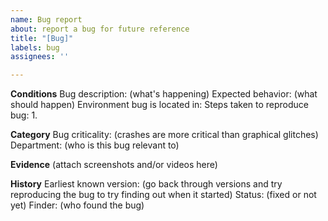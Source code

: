 ```yaml
---
name: Bug report
about: report a bug for future reference
title: "[Bug]"
labels: bug
assignees: ''

---
```


**Conditions**
Bug description: (what's happening)
Expected behavior: (what should happen)
Environment bug is located in: 
Steps taken to reproduce bug:
1. 

**Category**
Bug criticality: (crashes are more critical than graphical glitches)
Department: (who is this bug relevant to)

**Evidence**
(attach screenshots and/or videos here)

**History**
Earliest known version: (go back through versions and try reproducing the bug to try finding out when it started)
Status: (fixed or not yet)
Finder: (who found the bug)
